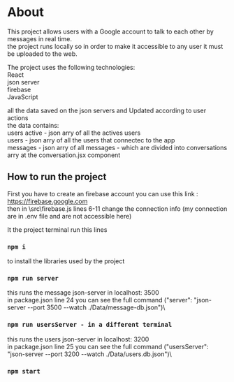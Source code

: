 # About
This project allows users with a Google account to talk to each other by messages in real time.\
the project runs locally so in order to make it accessible to any user it must be uploaded to the web.

The project uses the following technologies:\
React\
json server\
firebase\
JavaScript

all the data saved on the json servers and Updated according to user actions\
the data contains:\
users active - json arry of all the actives users\
users - json arry of all the users that connectec to the app\
messages - json arry of all messages - which are divided into conversations arry at the conversation.jsx component


## How to run the project

First you have to create an firebase account you can use this link : https://firebase.google.com \
then in \src\firebase.js lines 6-11 change the connection info (my connection are in .env file and are not accessible here)

It the project terminal run this lines
### `npm i`
to install the libraries used by the project

### `npm run server`
this runs the message json-server in localhost: 3500 \
in package.json line 24 you can see the full command ("server": "json-server --port 3500 --watch ./Data/message-db.json")\

### `npm run usersServer - in a different terminal`
this runs the users json-server in localhost: 3200 \
in package.json line 25 you can see the full command ("usersServer": "json-server --port 3200 --watch ./Data/users.db.json")\

### `npm start`
